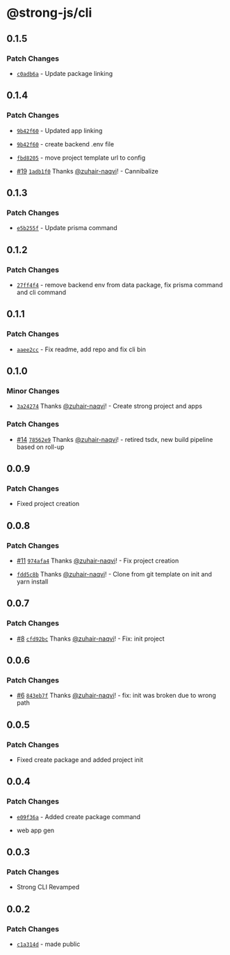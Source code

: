 # @strong-js/cli

## 0.1.5

### Patch Changes

- [`c0adb6a`](https://github.com/strongly-labs/strong-js/commit/c0adb6a0af12bfa7b7fbc439d4f5f796777ccf45) - Update package linking

## 0.1.4

### Patch Changes

- [`9b42f60`](https://github.com/strongly-labs/strong-js/commit/9b42f606dc08c2c7176e6a936d92bd282a21a189) - Updated app linking

* [`9b42f60`](https://github.com/strongly-labs/strong-js/commit/9b42f606dc08c2c7176e6a936d92bd282a21a189) - create backend .env file

- [`fbd8205`](https://github.com/strongly-labs/strong-js/commit/fbd820594fba97c440669ecbc530bddb0b2f6196) - move project template url to config

* [#19](https://github.com/strongly-labs/strong-js/pull/19) [`1adb1f0`](https://github.com/strongly-labs/strong-js/commit/1adb1f030303321e16a0abab6f5dc169b4cce98b) Thanks [@zuhair-naqvi](https://github.com/zuhair-naqvi)! - Cannibalize

## 0.1.3

### Patch Changes

- [`e5b255f`](https://github.com/strongly-labs/strong-js/commit/e5b255f75756e5fe0e1c94ee4349cf22943628ca) - Update prisma command

## 0.1.2

### Patch Changes

- [`27ff4f4`](https://github.com/strongly-labs/strong-js/commit/27ff4f47e8393fceacc3ed22ece08e19ae1860a0) - remove backend env from data package, fix prisma command and cli command

## 0.1.1

### Patch Changes

- [`aaee2cc`](https://github.com/strongly-labs/strong-js/commit/aaee2cc6c04f63f1673aabc2f3c72002728ddcaa) - Fix readme, add repo and fix cli bin

## 0.1.0

### Minor Changes

- [`3a24274`](https://github.com/strongly-labs/strong-js/commit/3a2427459089391820cb61a7396f5b1f789799ef) Thanks [@zuhair-naqvi](https://github.com/zuhair-naqvi)! - Create strong project and apps

### Patch Changes

- [#14](https://github.com/strongly-labs/strong-js/pull/14) [`78562e9`](https://github.com/strongly-labs/strong-js/commit/78562e974a895c7dfe0c6f5765414edb34764802) Thanks [@zuhair-naqvi](https://github.com/zuhair-naqvi)! - retired tsdx, new build pipeline based on roll-up

## 0.0.9

### Patch Changes

- Fixed project creation

## 0.0.8

### Patch Changes

- [#11](https://github.com/strongly-labs/strong-js/pull/11) [`974afa4`](https://github.com/strongly-labs/strong-js/commit/974afa4784676ccd29ccf0966eee501dedaf2e60) Thanks [@zuhair-naqvi](https://github.com/zuhair-naqvi)! - Fix project creation

* [`fdd5c8b`](https://github.com/strongly-labs/strong-js/commit/fdd5c8bd623123c41ac21b52779f092d8863ce49) Thanks [@zuhair-naqvi](https://github.com/zuhair-naqvi)! - Clone from git template on init and yarn install

## 0.0.7

### Patch Changes

- [#8](https://github.com/strongly-labs/strong-js/pull/8) [`cfd92bc`](https://github.com/strongly-labs/strong-js/commit/cfd92bc02ada56812e4892965475cc4a93db3820) Thanks [@zuhair-naqvi](https://github.com/zuhair-naqvi)! - Fix: init project

## 0.0.6

### Patch Changes

- [#6](https://github.com/strongly-labs/strong-js/pull/6) [`843eb7f`](https://github.com/strongly-labs/strong-js/commit/843eb7f5861f6be550966e6b05c3258bdd71f8ce) Thanks [@zuhair-naqvi](https://github.com/zuhair-naqvi)! - fix: init was broken due to wrong path

## 0.0.5

### Patch Changes

- Fixed create package and added project init

## 0.0.4

### Patch Changes

- [`e09f36a`](https://github.com/strongly-labs/strong-js/commit/e09f36a640bf3722c6ac971a004adddb3f86fd4c) - Added create package command

* web app gen

## 0.0.3

### Patch Changes

- Strong CLI Revamped

## 0.0.2

### Patch Changes

- [`c1a314d`](https://github.com/strongly-labs/strongly/commit/c1a314daff85da271fba691f2619e210dda50f88) - made public

